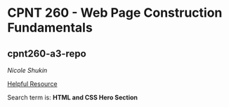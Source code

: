 # CPNT 260 - Web Page Construction Fundamentals

## cpnt260-a3-repo

*Nicole Shukin*



[Helpful Resource](https://www.w3schools.com/howto/howto_css_hero_image.asp) 

Search term is: **HTML and CSS Hero Section**